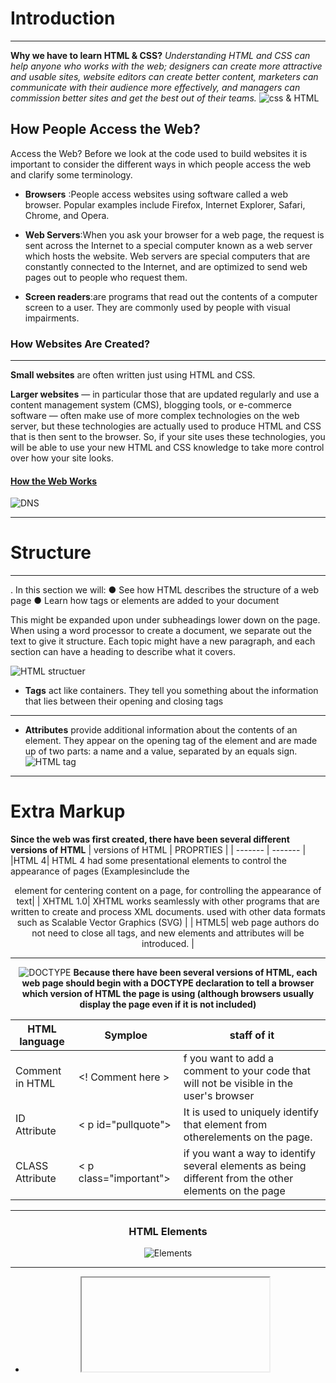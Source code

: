 # Introduction
_________
**Why we have to learn HTML & CSS?**
*Understanding HTML and CSS 
can help anyone who works 
with the web; designers can 
create more attractive and 
usable sites, website editors can 
create better content, marketers 
can communicate with their 
audience more effectively, and 
managers can commission 
better sites and get the best out 
of their teams.*
![css & HTML](https://miro.medium.com/max/2688/1*Q8w9PI58DKjolhl5aDeiOQ.png)

## **How People Access the Web?**
Access the Web?
Before we look at the code used to build 
websites it is important to consider the 
different ways in which people access the web 
and clarify some terminology.

- **Browsers** :People access websites using 
software called a web browser. 
Popular examples include 
Firefox, Internet Explorer, Safari, 
Chrome, and Opera.

- **Web Servers**:When you ask your browser for 
a web page, the request is sent 
across the Internet to a special 
computer known as a web 
server which hosts the website.
Web servers are special 
computers that are constantly 
connected to the Internet, and 
are optimized to send web pages 
out to people who request them.

- **Screen readers**:are programs 
that read out the contents of a 
computer screen to a user. They 
are commonly used by people 
with visual impairments.


### **How Websites Are Created?**
___________
**Small websites** are often written 
just using HTML and CSS.

**Larger websites** — in particular 
those that are updated regularly 
and use a content management system (CMS), blogging tools, or e-commerce software — often make use of more complex technologies on the web server, but these technologies are actually used to produce HTML and CSS that is then sent to the 
browser. So, if your site uses these technologies, you will be able to use your new HTML and CSS knowledge to take more control over how your site looks.
 
 
 #### **[How the Web Works](https://www.youtube.com/watch?v=mpQZVYPuDGU)**
 ![DNS](https://mk0wpwhitesec1it7616.kinstacdn.com/wp-content/uploads/2019/01/dns_generic.jpg)
 
________
 # **Structure**
_______________ 
 . In this section we will:
● See how HTML describes the structure of a web page
● Learn how tags or elements are added to your document

This might be expanded upon 
under subheadings lower down 
on the page. When using a word 
processor to create a document, 
we separate out the text to give 
it structure. Each topic might 
have a new paragraph, and each 
section can have a heading to 
describe what it covers.

![HTML structuer](https://csveda.com/wp-content/uploads/2020/02/HTML_Structure.png)
- **Tags** act like containers. They tell you 
something about the information that lies 
between their opening and closing tags
_____
- **Attributes** provide additional information 
about the contents of an element. They appear 
on the opening tag of the element and are 
made up of two parts: a name and a value, 
separated by an equals sign.
![HTML tag](https://www.computerhope.com/jargon/h/html-tag.gif)

_________
# **Extra Markup**
**Since the web was first created, there have been several different versions of HTML**
| versions of HTML | PROPRTIES   |
| ------- | ------- |
|HTML 4|  HTML 4 had some presentational elements to control the appearance of pages (Examplesinclude the <center> element for centering content on a page, <font> for controlling the appearance of text|
| XHTML 1.0| XHTML works seamlessly with other programs that are written to create and process XML documents. used with other data formats such as Scalable Vector Graphics (SVG) |
 | HTML5|  web page authors do not need to close all tags, and new elements and attributes will be introduced. |
 
 ____

 ![DOCTYPE](https://cdn.guru99.com/images/2/041720_1055_Differenceb1.png)
  **Because there have been several versions of HTML, each web page should begin with a DOCTYPE declaration to tell a browser which version of HTML the page is using (although browsers usually display the page even if it is not included)**
 
 |  HTML language  | Symploe  | staff of it   |
| ------- | ------- | --------- |
|Comment in HTML | <! Comment here > |f you want to add a comment to your code that will not be visible in the user's browser|
|ID Attribute | < p id="pullquote"> |It is used to uniquely identify that element from otherelements on the page. |
 | CLASS Attribute| < p class="important"> |  if you want a way to identify several elements as being different from the other elements on the page |

 _________
 
 ### **HTML Elements**
 ![Elements](https://ewldesign.com/portfolio/css/images/block-and-inline-elements.jpg)
 
 ________
 
 - <iframe> chapter-08/iframes.html HTML An iframe is like a little window that has been cut into your page — and in that window you can see another page. The term iframe is an abbreviation of inline frame.
 
 - <meta> The <meta> element lives inside the <head> element and contains information about that web page.
 
 ___________
 **The new HTML5 elements indicate the purpose of different parts of a web page and help to describe its structure.**
 
 ![HTML Layout](https://i.pinimg.com/736x/36/ae/d0/36aed058a33efa95cc984eb277d410b0.jpg)
 
 _________
**Process & Design**
 
 Target Audience: individuals
● What is the age range of your target audience?
● Will your site appeal to more women or men? What is the mix?
● Which country do your visitors live in?
● Do they live in urban or rural areas?
● What is the average income of visitors?
● What level of education do they have?
● What is their marital or family status?
● What is their occupation?
● How many hours do they work per week?
● How often do they use the web?
● What kind of device do they use to access the web?
 
 Target Audience: Companies
● What is the size of the company or relevant department?
● What is the position of people in the company who visit your site?
● Will visitors be using the site for themselves or for someone else?
● How large is the budget they control?
 
 _____
 **Site Maps**
 The aim is to create a diagram 
of the pages that will be used 
to structure the site. This is 
known as a site map and it will 
show how those pages can be 
grouped.
To help you decide what information should go on each page, you can use a technique called card sorting.This involves placing each piece of information that a visitor might need to know on a separate piece of paper and then organizing the related information into groups.
 
 ![sitemap](https://chili.pa/wp-content/uploads/Sitemap-SEO-1.jpg)
 
 
__________

 **Java Script**
 
 ![java scritp](https://miro.medium.com/max/800/1*JTVWHBtzlA9P6iKMxCF2yQ.png)
 

 * How java script make web pages more interactive?
 
 1.**ACCESS CONTENT**

 You can use JavaScript to select any element, attribute, or text from an HTML page. For example: 

 • Select the text inside all of the <hl> elements on a page 

 • Select any elements that have a class attribute with a value of note 

 • Find out what was entered into a text input whose id attribute has a value of email
 
 2. **MODIFY CONTENT** 

 You can use JavaScript to add elements, attributes, and text to the page, or remove them. For example: 

 • Add a paragraph of text after the first <hl> element 

 • Change the value of class attributes to trigger new CSS rules for those elements 

 • Change the size or position of an <img> element
 
 3.PROGRAM RULES 

 You can specify a set of steps for the browser to follow (like a recipe), which allows it to access or change the content of a page. For example: 

 • A gallery script could check which image a user clicked on and display a larger version of that image. 

 • A mortgage calculator could collect values from a form, perform a calculation, and display repayments. 

 • An animation could check the dimensions of the browser window and move an image to the bottom of the viewable area (also known as the viewport). 

 4.**REACT TO EVENTS** 

 You can specify that a script should run when a specific event has occurred. For example, it could be run when: 

 • A button is pressed 

 • A link is clicked (or tapped) on 

 • A cursor hovers over an element 

 • Information is added to a form 
 

 • An interval of time has passed 

 • A web page has finished loading  
 
  *A script is a series of instructions that a computer can follow to achieve a goal. *
 
 To write a script, you need to first state your goal and then list the tasks that need to be completed in order to achieve it. 
 
 _____
 Start with the big picture of what you want to achieve, and break that down into smaller steps.
 
 1. DEFINE THE GOAL:  First, you need to define the task you want to achieve. You can think of this as a puzzle for the computer to solve. 
 
2. DESIGN THE SCRIPT:  To design a script you split the goal out into a series of tasks that are going to be involved in solving this puzzle. This can be represented using a flowchart. You can then write down individual steps that the computer needs to perform in order to complete each individual task (and any information it needs to perform the task), rather like writing a recipe that it can follow. 
 
 3.  CODE EACH STEP: Each of the steps needs to be written in a programming language that the compu ter understands. In our case, this is JavaScript. As tempting as it can be to start coding straight away, it pays to spend time designing your script before you start writing it. 
 
 Computers are very logical and obedient. They need to be told every detail of what they are expected to do, and they will do it without question. Because they need different types of instructions compared to you or I, everyone who learns to program makes lots of mistakes at the start. Don't be disheartened; in Chapter 10 you will see several ways to discover what might have gone wrong - programmers call this debugging. 
 
 Often scripts will need to perform different tasks in differentsituations. You can use flowcharts to work out how the tasks fit together. 
 
The flowcharts show the paths between each step. 
 ![flowchart](https://www.yworks.com/assets/images/landing-pages/demo-flowchart-example.ecc8bed3ad.png)
 
 _________
 COMPUTERS CREATE MODELS OF THE WORLD USING DATA
 
OBJECTS (TH INGS) 
In computer programming, each physical thing in the world can be represented as an object. 
 
 Each object can have its own: 
 
 • Properties 
 Each property has a name and a value, and each of these name/value pairs tells you something about each individual instance of the object.
 • Events 
 Programmers choose which events they respond to. When a specific event happens, that event can be used to trigger a specific section of the code. Scripts often use different events to trigger different types of functionality. 
So a script will state which events the programmer wants to respond to, and what part of the script should be run when each of those events occur. 

 • Methods 
 typically represent how people (or other things) interact with an object in the real world.
  _______
WEB BROWSERS ARE PROGRAMS BUILT USING OBJECTS
 
the document object has: 
PROPERTIES 
Properties describe characteristics of the current 
web page (such as the title of the page). 
METHODS 
Methods perform tasks associated with the 
document currently loaded in the browser (such 
as getting information from a specified element or 
adding new content). 
EVENTS 
You can respond to events, such as a user clicking or 
tapping on an element. 

Because all major web browsers implement the document object in the same way, the people who create the browsers have already: 
• Implemented properties that you can access to find out about the current page in the browser
 
• Written methods that achieve some common tasks that you are likely to want to do with an HTML page So you will be learning how to work with this object. 
 
In fact, the document object is just one of a set of objects that all major browsers support. When the browser creates a model of a web page, it not only creates a document object, but it also creates a new object for each element on the page. Together these objects are described in the Document Object Model.
 _________
 
 HOW A BROWSER SEES A WEB PAGE:
 
 1. RECEIVE A PAGE AS HTML CODE
 
 2.CREATE A MODEL OF THE PAGE AND STORE IT IN MEMORY
 
 3.USE A RENDERING ENGINE TO SHOW THE PAGE ON SCREEN
 
 ____________
 
 
 HOW HTML, CSS, & JAVASCRIPT FIT TOGETHER 
  ![HOW HTML, CSS, & JAVASCRIPT FIT TOGETHER](https://slideplayer.com/slide/16324903/95/images/2/How+HTML%2C+CSS%2C+and+JS+Fit+Together.jpg)
 
[Back to homw page](https://rahafalbakkar.github.io/Code-201-Reading-Notes)
 
[Take Quiz](https://rahafalbakkar.github.io/Code-201-Reading-Notes/class-01/Quiz)
 

 


